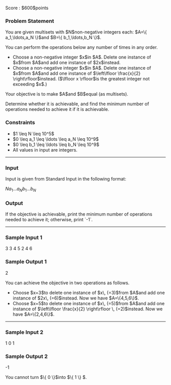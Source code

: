 
<div>

<span>

<span>

<p>
Score : $600$points
</p>

<div>

<section>

### **Problem Statement**

<p>
You are given multisets with $N$non-negative integers each: $A=\{ a_1,\ldots,a_N \}$and $B=\{ b_1,\ldots,b_N \}$.

You can perform the operations below any number of times in any order.
</p>

<ul>

<li>
Choose a non-negative integer $x$in $A$. Delete one instance of $x$from $A$and add one instance of $2x$instead.
</li>

<li>
Choose a non-negative integer $x$in $A$. Delete one instance of $x$from $A$and add one instance of $\left\lfloor \frac{x}{2} \right\rfloor$instead. ($\lfloor x \rfloor$is the greatest integer not exceeding $x$.)
</li>

</ul>

<p>
Your objective is to make $A$and $B$equal (as multisets).

Determine whether it is achievable, and find the minimum number of operations needed to achieve it if it is achievable.
</p>

</section>

</div>

<div>

<section>

### **Constraints**

<ul>

<li>
$1 \leq N \leq 10^5$
</li>

<li>
$0 \leq a_1 \leq \ldots \leq a_N \leq 10^9$
</li>

<li>
$0 \leq b_1 \leq \ldots \leq b_N \leq 10^9$
</li>

<li>
All values in input are integers.
</li>

</ul>

</section>

</div>

---

<div>

<div>

<section>

### **Input**

<p>
Input is given from Standard Input in the following format:
</p>

<div>

$N$$a_1$$\ldots$$a_N$$b_1$$\ldots$$b_N$
</div>

</section>

</div>

<div>

<section>

### **Output**

<p>
If the objective is achievable, print the minimum number of operations needed to achieve it; otherwise, print `-1`.
</p>

</section>

</div>

</div>

---

<div>

<section>

### **Sample Input 1**

<div>

3
3 4 5
2 4 6

</div>

</section>

</div>

<div>

<section>

### **Sample Output 1**

<div>

2

</div>

<p>
You can achieve the objective in two operations as follows.
</p>

<ul>

<li>
Choose $x=3$to delete one instance of $x\, (=3)$from $A$and add one instance of $2x\, (=6)$instead. Now we have $A=\{4,5,6\}$.
</li>

<li>
Choose $x=5$to delete one instance of $x\, (=5)$from $A$and add one instance of $\left\lfloor \frac{x}{2} \right\rfloor \, (=2)$instead. Now we have $A=\{2,4,6\}$.
</li>

</ul>

</section>

</div>

---

<div>

<section>

### **Sample Input 2**

<div>

1
0
1

</div>

</section>

</div>

<div>

<section>

### **Sample Output 2**

<div>

-1

</div>

<p>
You cannot turn $\{ 0 \}$into $\{ 1 \} $.
</p>

</section>

</div>

</span>

</span>

</div>
